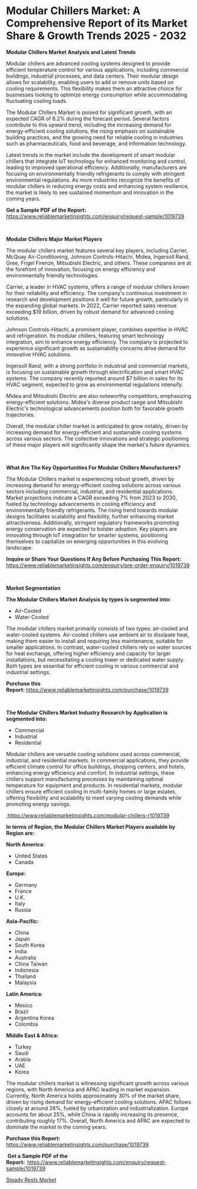 <p><h1>Modular Chillers Market: A Comprehensive Report of its Market Share & Growth Trends 2025 - 2032</h1></p><p><strong>Modular Chillers Market Analysis and Latest Trends</strong></p>
<p><p>Modular chillers are advanced cooling systems designed to provide efficient temperature control for various applications, including commercial buildings, industrial processes, and data centers. Their modular design allows for scalability, enabling users to add or remove units based on cooling requirements. This flexibility makes them an attractive choice for businesses looking to optimize energy consumption while accommodating fluctuating cooling loads.</p><p>The Modular Chillers Market is poised for significant growth, with an expected CAGR of 6.2% during the forecast period. Several factors contribute to this upward trend, including the increasing demand for energy-efficient cooling solutions, the rising emphasis on sustainable building practices, and the growing need for reliable cooling in industries such as pharmaceuticals, food and beverage, and information technology.</p><p>Latest trends in the market include the development of smart modular chillers that integrate IoT technology for enhanced monitoring and control, leading to improved operational efficiency. Additionally, manufacturers are focusing on environmentally friendly refrigerants to comply with stringent environmental regulations. As more industries recognize the benefits of modular chillers in reducing energy costs and enhancing system resilience, the market is likely to see sustained momentum and innovation in the coming years.</p></p>
<p><strong>Get a Sample PDF of the Report:&nbsp;</strong> <a href="https://www.reliablemarketinsights.com/enquiry/request-sample/1019739?utm_campaign=2004&utm_medium=2&utm_source=Github&utm_content=ia&utm_term=21022025&utm_id=modular-chillers">https://www.reliablemarketinsights.com/enquiry/request-sample/1019739</a></p>
<p>&nbsp;</p>
<p><strong>Modular Chillers Major Market Players</strong></p>
<p><p>The modular chillers market features several key players, including Carrier, McQuay Air-Conditioning, Johnson Controls-Hitachi, Midea, Ingersoll Rand, Gree, Frigel Firenze, Mitsubishi Electric, and others. These companies are at the forefront of innovation, focusing on energy efficiency and environmentally friendly technologies.</p><p>Carrier, a leader in HVAC systems, offers a range of modular chillers known for their reliability and efficiency. The company's continuous investment in research and development positions it well for future growth, particularly in the expanding global markets. In 2022, Carrier reported sales revenue exceeding $19 billion, driven by robust demand for advanced cooling solutions.</p><p>Johnson Controls-Hitachi, a prominent player, combines expertise in HVAC and refrigeration. Its modular chillers, featuring smart technology integration, aim to enhance energy efficiency. The company is projected to experience significant growth as sustainability concerns drive demand for innovative HVAC solutions.</p><p>Ingersoll Rand, with a strong portfolio in industrial and commercial markets, is focusing on sustainable growth through electrification and smart HVAC systems. The company recently reported around $7 billion in sales for its HVAC segment, expected to grow as environmental regulations intensify.</p><p>Midea and Mitsubishi Electric are also noteworthy competitors, emphasizing energy-efficient solutions. Midea's diverse product range and Mitsubishi Electric's technological advancements position both for favorable growth trajectories.</p><p>Overall, the modular chiller market is anticipated to grow notably, driven by increasing demand for energy-efficient and sustainable cooling systems across various sectors. The collective innovations and strategic positioning of these major players will significantly shape the market's future dynamics.</p></p>
<p>&nbsp;</p>
<p><strong>What Are The Key Opportunities For Modular Chillers Manufacturers?</strong></p>
<p><p>The Modular Chillers market is experiencing robust growth, driven by increasing demand for energy-efficient cooling solutions across various sectors including commercial, industrial, and residential applications. Market projections indicate a CAGR exceeding 7% from 2023 to 2030, fueled by technology advancements in cooling efficiency and environmentally friendly refrigerants. The rising trend towards modular designs facilitates scalability and flexibility, further enhancing market attractiveness. Additionally, stringent regulatory frameworks promoting energy conservation are expected to bolster adoption. Key players are innovating through IoT integration for smarter systems, positioning themselves to capitalize on emerging opportunities in this evolving landscape.</p></p>
<p><strong>Inquire or Share Your Questions If Any Before Purchasing This Report:</strong> <a href="https://www.reliablemarketinsights.com/enquiry/pre-order-enquiry/1019739?utm_campaign=2004&utm_medium=2&utm_source=Github&utm_content=ia&utm_term=21022025&utm_id=modular-chillers">https://www.reliablemarketinsights.com/enquiry/pre-order-enquiry/1019739</a></p>
<p>&nbsp;</p>
<p><strong>Market Segmentation</strong></p>
<p><strong>The Modular Chillers Market Analysis by types is segmented into:</strong></p>
<p><ul><li>Air-Cooled</li><li>Water-Cooled</li></ul></p>
<p><p>The modular chillers market primarily consists of two types: air-cooled and water-cooled systems. Air-cooled chillers use ambient air to dissipate heat, making them easier to install and requiring less maintenance, suitable for smaller applications. In contrast, water-cooled chillers rely on water sources for heat exchange, offering higher efficiency and capacity for larger installations, but necessitating a cooling tower or dedicated water supply. Both types are essential for efficient cooling in various commercial and industrial settings.</p></p>
<p><strong>Purchase this Report:&nbsp;</strong><a href="https://www.reliablemarketinsights.com/purchase/1019739?utm_campaign=2004&utm_medium=2&utm_source=Github&utm_content=ia&utm_term=21022025&utm_id=modular-chillers">https://www.reliablemarketinsights.com/purchase/1019739</a></p>
<p>&nbsp;</p>
<p><strong>The Modular Chillers Market Industry Research by Application is segmented into:</strong></p>
<p><ul><li>Commercial</li><li>Industrial</li><li>Residential</li></ul></p>
<p><p>Modular chillers are versatile cooling solutions used across commercial, industrial, and residential markets. In commercial applications, they provide efficient climate control for office buildings, shopping centers, and hotels, enhancing energy efficiency and comfort. In industrial settings, these chillers support manufacturing processes by maintaining optimal temperature for equipment and products. In residential markets, modular chillers ensure efficient cooling in multi-family homes or large estates, offering flexibility and scalability to meet varying cooling demands while promoting energy savings.</p></p>
<p><a href="https://www.reliablemarketinsights.com/modular-chillers-r1019739?utm_campaign=2004&utm_medium=2&utm_source=Github&utm_content=ia&utm_term=21022025&utm_id=modular-chillers">&nbsp;https://www.reliablemarketinsights.com/modular-chillers-r1019739</a></p>
<p><strong>In terms of Region, the Modular Chillers Market Players available by Region are:</strong></p>
<p>
    <p> <strong> North America: </strong>
        <ul>
            <li>United States</li>
            <li>Canada</li>
        </ul>
        </p> 
    <p> <strong> Europe: </strong>
        <ul>
            <li>Germany</li>
            <li>France</li>
            <li>U.K.</li>
            <li>Italy</li>
            <li>Russia</li>
        </ul>
        </p> 
    <p> <strong> Asia-Pacific: </strong>
        <ul>
            <li>China</li>
            <li>Japan</li>
            <li>South Korea</li>
            <li>India</li>
            <li>Australia</li>
            <li>China Taiwan</li>
            <li>Indonesia</li>
            <li>Thailand</li>
            <li>Malaysia</li>
        </ul>
        </p> 
    <p> <strong> Latin America: </strong>
        <ul>
            <li>Mexico</li>
            <li>Brazil</li>
            <li>Argentina Korea</li>
            <li>Colombia</li>
        </ul>
        </p> 
    <p> <strong> Middle East & Africa: </strong>
        <ul>
            <li>Turkey</li>
            <li>Saudi</li>
            <li>Arabia</li>
            <li>UAE</li>
            <li>Korea</li>
        </ul>
    </p>
    </p>
<p><p>The modular chillers market is witnessing significant growth across various regions, with North America and APAC leading in market expansion. Currently, North America holds approximately 30% of the market share, driven by rising demand for energy-efficient cooling solutions. APAC follows closely at around 28%, fueled by urbanization and industrialization. Europe accounts for about 25%, while China is rapidly increasing its presence, contributing roughly 17%. Overall, North America and APAC are expected to dominate the market in the coming years.</p></p>
<p><strong>Purchase this Report: </strong><a href="https://www.reliablemarketinsights.com/purchase/1019739?utm_campaign=2004&utm_medium=2&utm_source=Github&utm_content=ia&utm_term=21022025&utm_id=modular-chillers">https://www.reliablemarketinsights.com/purchase/1019739</a></p>
<p>&nbsp;<strong>Get a Sample PDF of the Report:&nbsp;&nbsp;</strong><a href="https://www.reliablemarketinsights.com/enquiry/request-sample/1019739?utm_campaign=2004&utm_medium=2&utm_source=Github&utm_content=ia&utm_term=21022025&utm_id=modular-chillers">https://www.reliablemarketinsights.com/enquiry/request-sample/1019739</a></p>
<p><strong></strong></p>
<p><p><a href="https://github.com/NarcisoFerry/Market-Research-Report-List-1/blob/main/steady-rests-market.md?utm_campaign=2004&utm_medium=2&utm_source=Github&utm_content=ia&utm_term=21022025&utm_id=modular-chillers">Steady Rests Market</a></p></p>